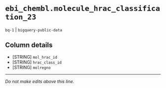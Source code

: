 # `ebi_chembl.molecule_hrac_classification_23`
`bq-1` | `bigquery-public-data`

## Column details
* [STRING]    `mol_hrac_id`
* [STRING]    `hrac_class_id`
* [STRING]    `molregno`

-------------------------------------------------------------------------------
*Do not make edits above this line.*
